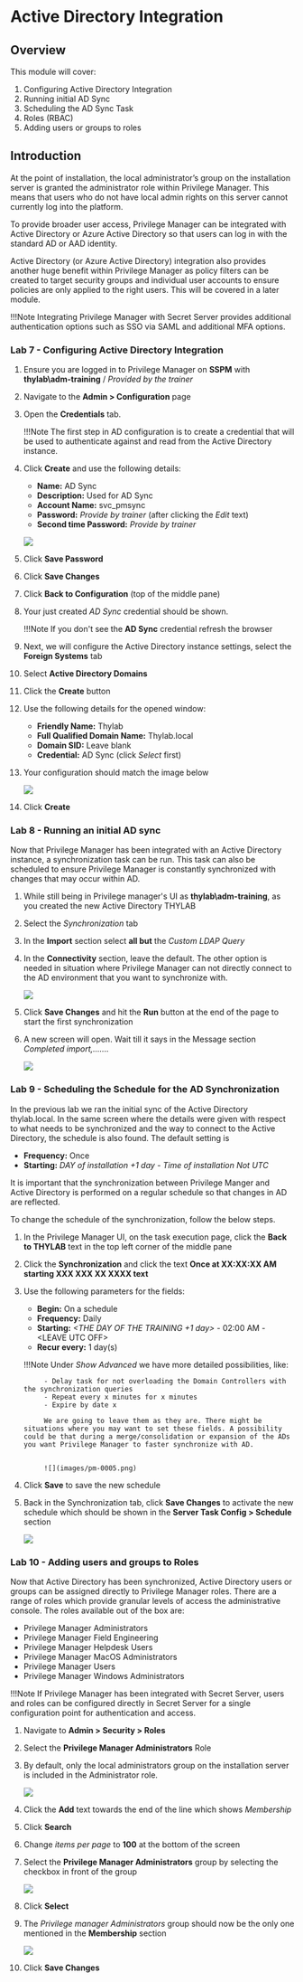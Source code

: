 # Active Directory Integration

## Overview

This module will cover:

1. Configuring Active Directory Integration
2. Running initial AD Sync
3. Scheduling the AD Sync Task
4. Roles (RBAC)
5. Adding users or groups to roles

## Introduction

At the point of installation, the local administrator’s group on the installation server is granted the administrator role within Privilege Manager. This means that users who do not have local admin rights on this server cannot currently log into the platform.

To provide broader user access, Privilege Manager can be integrated with Active Directory or Azure Active Directory so that users can log in with the standard AD or AAD identity.

Active Directory (or Azure Active Directory) integration also provides another huge benefit within Privilege Manager as policy filters can be created to target security groups and individual user accounts to ensure policies are only applied to the right users. This will be covered in a later module.

!!!Note
    Integrating Privilege Manager with Secret Server provides additional authentication options such as SSO via SAML and additional MFA options.

### Lab 7 - Configuring Active Directory Integration

01. Ensure you are logged in to Privilege Manager on **SSPM** with **thylab\\adm-training** / *Provided by the trainer*

02. Navigate to the **Admin > Configuration** page

03. Open the **Credentials** tab.

    !!!Note
        The first step in AD configuration is to create a credential that will be used to authenticate against and read from the Active Directory instance.

04. Click **Create** and use the following details:

    - **Name:** AD Sync
    - **Description:** Used for AD Sync
    - **Account Name:** svc_pmsync
    - **Password:** *Provide by trainer* (after clicking the *Edit* text)
    - **Second time Password:** *Provide by trainer*

    ![](images/pm-0001.png)

05. Click **Save Password**

06. Click **Save Changes**

07. Click **Back to Configuration** (top of the middle pane)

08. Your just created *AD Sync* credential should be shown.

    !!!Note
        If you don't see the **AD Sync** credential refresh the browser

09. Next, we will configure the Active Directory instance settings, select the **Foreign Systems** tab

10. Select **Active Directory Domains**

11. Click the **Create** button

12. Use the following details for the opened window:

    - **Friendly Name:** Thylab
    - **Full Qualified Domain Name:** Thylab.local
    - **Domain SID:** Leave blank
    - **Credential:** AD Sync (click *Select* first)

13. Your configuration should match the image below

    ![](images/pm-0002.png)

14. Click **Create**

### Lab 8 - Running an initial AD sync

Now that Privilege Manager has been integrated with an Active Directory instance, a synchronization task can be run. This task can also be scheduled to ensure Privilege Manager is constantly synchronized with changes that may occur within AD.

1. While still being in Privilege manager's UI as **thylab\\adm-training**, as you created the new Active Directory THYLAB

2. Select the *Synchronization* tab

3. In the **Import** section select **all but** the *Custom LDAP Query*

4. In the **Connectivity** section, leave the default. The other option is needed in situation where Privilege Manager can not directly connect to the AD environment that you want to synchronize with.

    ![](images/pm-0003.png)

5. Click **Save Changes** and hit the **Run** button at the end of the page to start the first synchronization

6. A new screen will open. Wait till it says in the Message section *Completed import,.......*

    ![](images/pm-0004.png)

### Lab 9 - Scheduling the Schedule for the AD Synchronization

In the previous lab we ran the initial sync of the Active Directory thylab.local. In the same screen where the details were given with respect to what needs to be synchronized and the way to connect to the Active Directory, the schedule is also found. The default setting is

- **Frequency:** Once
- **Starting:** *DAY of installation +1 day* - *Time of installation* *Not UTC*

It is important that the synchronization between Privilege Manger and Active Directory is performed on a regular schedule so that changes in AD are reflected.

To change the schedule of the synchronization, follow the below steps.

1. In the Privilege Manager UI, on the task execution page, click the **Back to THYLAB** text in the top left corner of the middle pane

2. Click the **Synchronization** and click the text **Once at XX:XX:XX AM starting XXX XXX XX XXXX text**

3. Use the following parameters for the fields:

    - **Begin:** On a schedule
    - **Frequency:** Daily
    - **Starting:** *\<THE DAY OF THE TRAINING +1 day>* - 02:00 AM - \<LEAVE UTC OFF>
    - **Recur every:** 1 day(s)

    !!!Note
            Under *Show Advanced* we have more detailed possibilities, like:

            - Delay task for not overloading the Domain Controllers with the synchronization queries
            - Repeat every x minutes for x minutes
            - Expire by date x

            We are going to leave them as they are. There might be situations where you may want to set these fields. A possibility could be that during a merge/consolidation or expansion of the ADs you want Privilege Manager to faster synchronize with AD.


            ![](images/pm-0005.png)

4. Click **Save** to save the new schedule

5. Back in the Synchronization tab, click **Save Changes** to activate the new schedule which should be shown in the **Server Task Config > Schedule** section

    ![](images/pm-0006.png)

### Lab 10 - Adding users and groups to Roles

Now that Active Directory has been synchronized, Active Directory users or groups can be assigned directly to Privilege Manager roles. There are a range of roles which provide granular levels of access the administrative console. The roles available out of the box are:

- Privilege Manager Administrators
- Privilege Manager Field Engineering
- Privilege Manager Helpdesk Users
- Privilege Manager MacOS Administrators
- Privilege Manager Users
- Privilege Manager Windows Administrators

!!!Note
    If Privilege Manager has been integrated with Secret Server, users and roles can be configured directly in Secret Server for a single configuration point for authentication and access.


01. Navigate to **Admin > Security > Roles**

02. Select the **Privilege Manager Administrators** Role

03. By default, only the local administrators group on the installation server is included in the Administrator role.

    ![](images/pm-0007.png)

04. Click the **Add** text towards the end of the line which shows *Membership*

05. Click **Search**

06. Change *items per page* to **100** at the bottom of the screen

07. Select the **Privilege Manager Administrators** group by selecting the checkbox in front of the group

    ![](images/pm-0008.png)

08. Click **Select**

09. The *Privilege manager Administrators* group should now be the only one mentioned in the **Membership** section

    ![](images/pm-0009.png)

10. Click **Save Changes**
